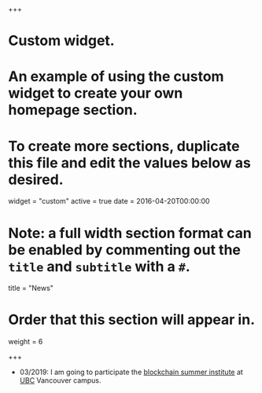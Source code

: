 +++
# Custom widget.
# An example of using the custom widget to create your own homepage section.
# To create more sections, duplicate this file and edit the values below as desired.
widget = "custom"
active = true
date = 2016-04-20T00:00:00

# Note: a full width section format can be enabled by commenting out the `title` and `subtitle` with a `#`.
title = "News"

# Order that this section will appear in.
weight = 6

+++

* 03/2019: I am going to participate the [blockchain summer institute](https://blockchain.ubc.ca/summer-institute-2019) at [UBC](https://www.ubc.ca/) Vancouver campus.

